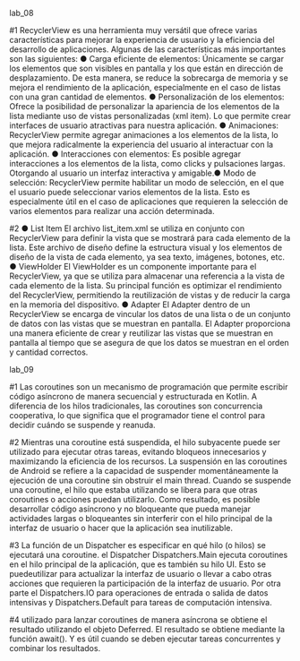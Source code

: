 lab_08

#1 RecyclerView es una herramienta muy versátil que ofrece varias características para mejorar la experiencia de
usuario y la eficiencia del desarrollo de aplicaciones. Algunas de las características más importantes son las
siguientes:
● Carga eficiente de elementos: Únicamente se cargar los elementos que son visibles en pantalla y los
que están en dirección de desplazamiento. De esta manera, se reduce la sobrecarga de memoria y se
mejora el rendimiento de la aplicación, especialmente en el caso de listas con una gran cantidad de
elementos.
● Personalización de los elementos: Ofrece la posibilidad de personalizar la apariencia de los elementos
de la lista mediante uso de vistas personalizadas (xml item). Lo que permite crear interfaces de usuario
atractivas para nuestra aplicación.
● Animaciones: RecyclerView permite agregar animaciones a los elementos de la lista, lo que mejora
radicalmente la experiencia del usuario al interactuar con la aplicación.
● Interacciones con elementos: Es posible agregar interacciones a los elementos de la lista, como clicks y
pulsaciones largas. Otorgando al usuario un interfaz interactiva y amigable.● Modo de selección: RecyclerView permite habilitar un modo de selección, en el que el usuario puede
seleccionar varios elementos de la lista. Esto es especialmente útil en el caso de aplicaciones que
requieren la selección de varios elementos para realizar una acción determinada.


#2 ● List Item
El archivo list_item.xml se utiliza en conjunto con RecyclerView para definir la vista que se mostrará para
cada elemento de la lista. Este archivo de diseño define la estructura visual y los elementos de diseño de la
vista de cada elemento, ya sea texto, imágenes, botones, etc.
● ViewHolder
El ViewHolder es un componente importante para el RecyclerView, ya que se utiliza para almacenar una
referencia a la vista de cada elemento de la lista. Su principal función es optimizar el rendimiento del
RecyclerView, permitiendo la reutilización de vistas y de reducir la carga en la memoria del dispositivo.
● Adapter
El Adapter dentro de un RecyclerView se encarga de vincular los datos de una lista o de un conjunto de
datos con las vistas que se muestran en pantalla. El Adapter proporciona una manera eficiente de crear y
reutilizar las vistas que se muestran en pantalla al tiempo que se asegura de que los datos se muestran en el
orden y cantidad correctos.


lab_09

#1 Las coroutines son un mecanismo de programación que permite escribir código asíncrono de manera
secuencial y estructurada en Kotlin. A diferencia de los hilos tradicionales, las coroutines son concurrencia
cooperativa, lo que significa que el programador tiene el control para decidir cuándo se suspende y reanuda.

#2 Mientras una coroutine está suspendida, el hilo
subyacente puede ser utilizado para ejecutar otras tareas, evitando bloqueos innecesarios y maximizando la
eficiencia de los recursos. La suspensión en las coroutines de Android se refiere a la capacidad de suspender momentáneamente la
ejecución de una coroutine sin obstruir el main thread. Cuando se suspende una coroutine, el hilo que estaba
utilizando se libera para que otras coroutines o acciones puedan utilizarlo. Como resultado, es posible desarrollar
código asíncrono y no bloqueante que pueda manejar actividades largas o bloqueantes sin interferir con el hilo
principal de la interfaz de usuario o hacer que la aplicación sea inutilizable.

#3 La función de un Dispatcher es especificar en qué hilo (o hilos) se ejecutará una coroutine. el Dispatcher
Dispatchers.Main ejecuta coroutines en el hilo principal de la aplicación, que es también su hilo UI. Esto se puedeutilizar para actualizar la interfaz de usuario o llevar a cabo otras acciones que requieren la participación de la
interfaz de usuario. Por otra parte el Dispatchers.IO para operaciones de entrada o salida de datos intensivas y
Dispatchers.Default para tareas de computación intensiva.

#4 utilizado para lanzar coroutines de manera asíncrona se obtiene el resultado
utilizando el objeto Deferred. El resultado se obtiene mediante la función await(). Y es útil cuando se
deben ejecutar tareas concurrentes y combinar los resultados.
